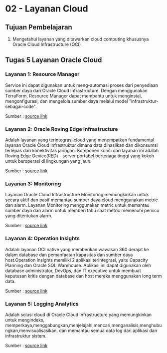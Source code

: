 # 02 - Layanan Cloud

## Tujuan Pembelajaran

1. Mengetahui layanan yang ditawarkan cloud computing khususnya Oracle Cloud
Infrastructure (OCI)

## Tugas 5 Layanan Oracle Cloud

### Layanan 1: Resource Manager

  Service ini dapat digunakan untuk meng-automasi proses dari
penyediaan sumber daya dari Oracle Cloud Infrastructure. Dengan
menggunakan TerraForm, Resource Manager dapat membantu untuk 
menginstal, mengonfigurasi, dan mengelola sumber daya melalui 
model "infrastruktur-sebagai-code".

 Sumber :
  [source link](https://docs.oracle.com/en/database/oracle/oracle-database/21/index.html)

### Layanan 2: Oracle Roving Edge Infrastructure

  Adalah layanan yang terintegrasi cloud yang menempatkan fundamental
layanan Oracle Cloud Infrastruktur dimana data dihasilkan dan dikonsumsi
terlepas dari konektivitas jaringan. Komponen kunci dari layanan ini adalah
Roving Edge Device(RED) - server portabel bertenaga tinggi yang kokoh untuk
beroperasi di lingkungan yang jauh.

Sumber :
  [source link](https://docs.oracle.com/en-us/iaas/Content/Rover/overview.htm)

### Layanan 3: Monitoring 

  Layanan Oracle Cloud Infrastructure Monitoring memungkinkan untuk secara aktif
dan pasif memantau sumber daya cloud menggunakan metric dan alarm. Layanan Monitoring
menggunakan metric untuk memantau sumber daya dan alarm untuk memberi tahu saat
metric memenuhi pemicu yang ditentukan alarm.

Sumber :
  [source link](https://docs.oracle.com/cd/B13789_01/server.101/b10742/montune.htm)

### Layanan 4: Operation Insights

  Adalah layanan OCI native yang memberikan wawasan 360 derajat ke dalam
database dan pemanfaatan kapasitas dan sumber daya host.Operation Insights
memiliki 2 aplikasi terintegrasi, yaitu Capacity Planning dan Oracle SQL Warehouse.
Aplikasi ini dapat digunakan oleh database administrator, DevOps, dan IT executive
untuk membuat keputusan kritis dengan database dan host mereka menggunakan long term data.

Sumber :
  [source link](https://docs.oracle.com/en-us/iaas/operations-insights/doc/operations-insights.html)

### Layanan 5: Logging Analytics

  Adalah solusi cloud di Oracle Cloud Infrastructure yang memungkinkan untuk mengindeks,
  memperkaya,menggabungkan,menjelajahi,mencari,menganalisis,menghubungkan,menvisualisasikan, 
  dan memantau semua data log dari aplikasi dan infrastruktur sistem.  

  Sumber :
  [source link](https://www.oracle.com/manageability/logging-analytics/)